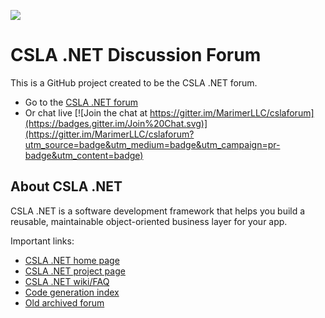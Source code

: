 ![](https://raw.github.com/MarimerLLC/csla/master/Support/Logos/csla%20win8_mid.png)

CSLA .NET Discussion Forum
=========

This is a GitHub project created to be the CSLA .NET forum.
* Go to the [CSLA .NET forum](https://github.com/marimerllc/cslaforum/issues?q=is%3Aissue+sort%3Aupdated-desc)
* Or chat live [![Join the chat at https://gitter.im/MarimerLLC/cslaforum](https://badges.gitter.im/Join%20Chat.svg)](https://gitter.im/MarimerLLC/cslaforum?utm_source=badge&utm_medium=badge&utm_campaign=pr-badge&utm_content=badge)

## About CSLA .NET

CSLA .NET is a software development framework that helps you build a reusable, maintainable object-oriented business layer for your app. 

Important links:
* [CSLA .NET home page](http://www.cslanet.com)
* [CSLA .NET project page](http://www.github.com/marimerllc/csla)
* [CSLA .NET wiki/FAQ](https://github.com/MarimerLLC/csla/wiki)
* [Code generation index](http://www.lhotka.net/cslanet/codegen.aspx)
* [Old archived forum](http://cslanet.com/old-forum/)
